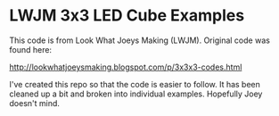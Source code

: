 LWJM 3x3 LED Cube Examples
==========================

This code is from Look What Joeys Making (LWJM). Original code was found here:

http://lookwhatjoeysmaking.blogspot.com/p/3x3x3-codes.html

I've created this repo so that the code is easier to follow. It has been cleaned up a bit and broken 
into individual examples. Hopefully Joey doesn't mind. 
